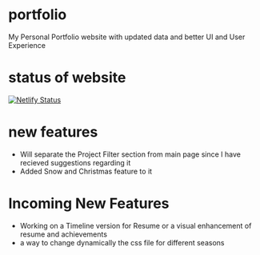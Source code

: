 # portfolio
My Personal Portfolio website with updated data and better UI and User Experience

# status of website
[![Netlify Status](https://api.netlify.com/api/v1/badges/599517df-1780-4fd6-adf5-f1e1110609fa/deploy-status)](https://app.netlify.com/sites/nirmithvictor/deploys)

# new features
- Will separate the Project Filter section from main page since I have recieved suggestions regarding it
- Added Snow and Christmas feature to it

# Incoming New Features
- Working on a Timeline version for Resume or a visual enhancement of resume and achievements
- a way to change dynamically the css file for different seasons
